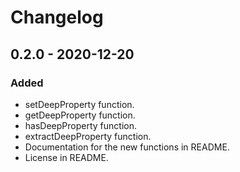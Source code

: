 # Changelog

## 0.2.0 - 2020-12-20

### Added

- setDeepProperty function.
- getDeepProperty function.
- hasDeepProperty function.
- extractDeepProperty function.
- Documentation for the new functions in README.
- License in README.